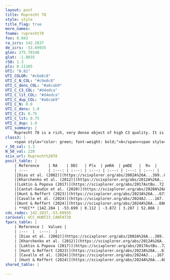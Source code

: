 ```yaml
---
layout: post
title: Ruprecht 78
style: style
title_flag: true
more_names: 
fname: ruprecht78
fov: 0.043
ra_icrs: 142.2837
de_icrs: -53.69935
glon: 275.70148
glat: -1.8835
r50: 1.3
plx: 0.11165
UTI: "0.81"
UTI_COLOR: "#c6e6c8"
UTI_C_N_COL: "#c9e8c8"
UTI_C_dens_COL: "#a6cab9"
UTI_C_C3_COL: "#d4edca"
UTI_C_lit_COL: "#d4edca"
UTI_C_dup_COL: "#a6cab9"
UTI_C_N: 0.8
UTI_C_dens: 1.0
UTI_C_C3: 0.75
UTI_C_lit: 0.75
UTI_C_dup: 1.0
UTI_summary: |
    Ruprecht 78 is a rich, very dense object of high C3 quality. It is well-studied in the literature.
class3: |
    <span style="color: green; font-weight: bold;">A</span><span style="color: #FFC300; font-weight: bold;">B</span>
r_50_val: 1.3
N_50_val: 228
scix_url: Ruprecht%2078
posit_table: |
    | Reference    | RA    | DEC   | Plx  | pmRA  | pmDE   |  Rv  |
    | :---         | :---: | :---: | :---: | :---: | :---: | :---: |
    |[Dias et al. (2002)](https://scixplorer.org/abs/2002A%26A...389..871D) | 142.292 | -53.7 | -- | -2.14 | -1.32 | -- |
    |[Kharchenko et al. (2012)](https://scixplorer.org/abs/2012A%26A...543A.156K) | 142.26 | -53.71 | -- | -10.0 | 5.4 | -- |
    |[Loktin & Popova (2017)](https://scixplorer.org/abs/2017AstBu..72..257L) | 142.29 | -53.699 | -- | -9.771 | -1.719 | -- |
    |[Cantat-Gaudin et al. (2020)](https://scixplorer.org/abs/2020A%26A...640A...1C) | 142.282 | -53.696 | 0.097 | -3.892 | 3.252 | -- |
    |[Hunt & Reffert (2023)](https://scixplorer.org/abs/2023A%26A...673A.114H) | 142.28 | -53.699 | 0.118 | -3.838 | 3.333 | 77.819 |
    |[Cavallo et al. (2024)](https://scixplorer.org/abs/2024AJ....167...12C) | 142.123 | -53.672 | 0.118 | -- | -- | -- |
    |[Hunt & Reffert (2024)](https://scixplorer.org/abs/2024A%26A...686A..42H) | 142.28 | -53.699 | 0.118 | -3.838 | 3.333 | 77.819 |
    | **UCC** |142.284 | -53.699 | 0.112 | -3.872 | 3.287 | 52.866 | 
cds_radec: 142.2837,-53.69935
carousel: UCC_HUNT23_CANTAT20
fpars_table: |
    | Reference |  Values |
    | :---  |  :---:  |
    | [Dias et al. (2002)](https://scixplorer.org/abs/2002A%26A...389..871D) | `E(B-V)=0.35, Dist=1641.0, Age=7.987` |
    | [Kharchenko et al. (2012)](https://scixplorer.org/abs/2012A%26A...543A.156K) | `e_bv=0.437, distance=1706, log_age=7.25` |
    | [Loktin & Popova (2017)](https://scixplorer.org/abs/2017AstBu..72..257L) | `E(B-V)=0.355, Dmod=11.192, logt=8.052` |
    | [Hunt & Reffert (2023)](https://scixplorer.org/abs/2023A%26A...673A.114H) | `AV50=3.389, diffAV50=2.83, MOD50=14.506, logAge50=7.332` |
    | [Cavallo et al. (2024)](https://scixplorer.org/abs/2024AJ....167...12C) | `AV50=3.08, dMod50=13.96, logAge50=8.04, [Fe/H]50=0.45` |
    | [Hunt & Reffert (2024)](https://scixplorer.org/abs/2024A%26A...686A..42H) | `MassJ=1759.72` |
shared_table: |
    
---
```

